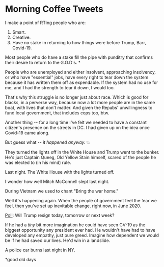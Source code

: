 # Morning Coffee Tweets
I make a point of RTing people who are:  
1. Smart.
2. Creative.
3. Have no stake in returning to how things were before Trump, Barr, Covid-19. 

Most people who do have a stake fill the pipe with punditry that confirms their desire to return to the G.O.D's. *

People who are unemployed and either insolvent, approaching insolvency, or who have "essential" jobs, have every right to tear down the system because it has written them off as expendable. If the system had no use for me, and I had the strength to tear it down, I would too.

That's why this struggle is no longer just about race. Which is good for blacks, in a perverse way, because now a lot more people are in the same boat, with lives that don't matter. And given the Repubs' unwillingness to fund local government, that includes cops too, btw.

Another thing -- for a long time I've felt we needed to have a constant citizen's presence on the streets in DC. I had given up on the idea once Covid-19 came along. 

But guess what -- <i>it happened anyway.</i> :boom:

They turned the lights off in the White House and Trump went to the bunker. He's just Captain Queeg, Old Yellow Stain himself, scared of the people he was elected to (in his mind) rule.

Last night. The White House with the lights turned off.

I wonder how well Mitch McConnell slept last night. 

During Vietnam we used to chant "Bring the war home."

Well it's happening again. When the people of government feel the fear we feel, then you've set up inevitable change, right now, in June 2020.

<a href="https://twitter.com/davewiner/status/1267471845151907842">Poll</a>: Will Trump resign today, tomorrow or next week?

If he had a <i>tiny</i> bit more imagination he could have seen CV-19 as the biggest opportunity any president ever had. He wouldn't have had to have developed any empathy, just pure greed. Imagine how dependent we would be if he had saved our lives. He'd win in a landslide.

A police car burns last night in NY.

*good old days

